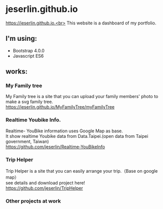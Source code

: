 # jeserlin.github.io
https://jeserlin.github.io.<br>
This website is a dashboard of my portfolio.

## I'm using:
* Bootstrap 4.0.0
* Javascript ES6

## works:

### My Family tree
My Family tree is a site that you can upload your family members' photo to make a svg family tree.
https://jeserlin.github.io/MyFamilyTree/myFamilyTree


### Realtime Youbike Info.
Realtime- YouBike information uses Google Map as base.</br>
It show realtime Youbike data from Data.Taipei.(open data from Taipei government, Taiwan)</br>
https://github.com/jeserlin/Realtime-YouBikeInfo

### Trip Helper
Trip Helper is a site that you can easily arrange your trip.（Base on google map）</br>
see details and download project here!</br>
https://github.com/jeserlin/TripHelper

### Other projects at work

